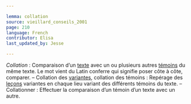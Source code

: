 ```yaml
---

lemma: collation
source: vieillard_conseils_2001
page: 210
language: French
contributor: Elisa
last_updated_by: Jesse

---
```

_Collation_ : Comparaison d’un [texte](text.html) avec un ou plusieurs autres [témoins](witness.html) du même texte. Le mot vient du Latin conferre qui signifie poser côte à côte, comparer. – Collation des [variantes](variant.html), collation des témoins : Repérage des [leçons](readingVariant.html) variantes en chaque lieu variant des différents témoins du texte.  – Collationner : Effectuer la comparaison d’un témoin d’un texte avec un autre.
